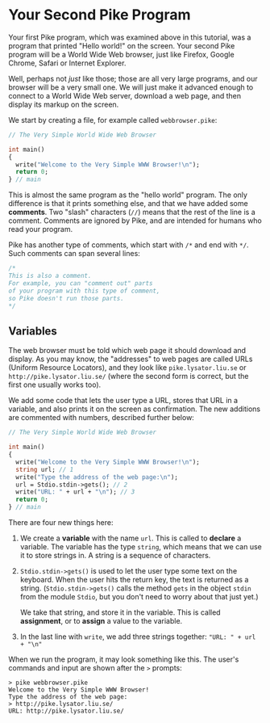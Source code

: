# Your Second Pike Program

Your first Pike program,
which was examined above in this tutorial,
was a program that printed "Hello world!" on the screen.
Your second Pike program will be a World Wide Web browser,
just like Firefox, Google Chrome, Safari or Internet Explorer.

Well, perhaps not *just* like those;
those are all very large programs,
and our browser will be a very small one.
We will just make it advanced enough
to connect to a World Wide Web server,
download a web page,
and then display its markup on the screen.

We start by creating a file, for example called
`webbrowser.pike`:

```pike
// The Very Simple World Wide Web Browser

int main()
{
  write("Welcome to the Very Simple WWW Browser!\n");
  return 0;
} // main
```

This is almost the same program as the "hello world" program.
The only difference is that it prints something else,
and that we have added some **comments**.
Two "slash" characters (`//`) means
that the rest of the line is a comment.
Comments are ignored by Pike,
and are intended for humans who read your program.

Pike has another type of comments,
which start with `/*` and end with `*/`.
Such comments can span several lines:

```pike
/*
This is also a comment.
For example, you can "comment out" parts
of your program with this type of comment,
so Pike doesn't run those parts.
*/
```

## Variables

The web browser must be told
which web page it should download and display.
As you may know,
the "addresses" to web pages are called URLs (Uniform Resource Locators),
and they look like `pike.lysator.liu.se` or `http://pike.lysator.liu.se/`
(where the second form is correct, but the first one usually works too).

We add some code that lets the user type a URL,
stores that URL in a variable,
and also prints it on the screen as confirmation.
The new additions are commented with numbers,
described further below:

```pike
// The Very Simple World Wide Web Browser

int main()
{
  write("Welcome to the Very Simple WWW Browser!\n");
  string url; // 1
  write("Type the address of the web page:\n");
  url = Stdio.stdin->gets(); // 2
  write("URL: " + url + "\n"); // 3
  return 0;
} // main
```

There are four new things here:

1. We create a **variable** with the name `url`.
   This is called to **declare** a variable.
   The variable has the type `string`,
   which means that we can use it to store strings in.
   A string is a sequence of characters.

2. `Stdio.stdin->gets()` is used to let the user
   type some text on the keyboard.
   When the user hits the return key,
   the text is returned as a string.
   (`Stdio.stdin->gets()` calls the method `gets`
   in the object `stdin` from the module `Stdio`,
   but you don't need to worry about that just yet.)

   We take that string, and store it in the variable.
   This is called **assignment**,
   or to **assign** a value to the variable.

3. In the last line with `write`,
   we add three strings together:
   `"URL: " + url + "\n"`

When we run the program, it may look something like this.
The user's commands and input are shown after the `>` prompts:

```hilfe
> pike webbrowser.pike
Welcome to the Very Simple WWW Browser!
Type the address of the web page:
> http://pike.lysator.liu.se/
URL: http://pike.lysator.liu.se/
```
